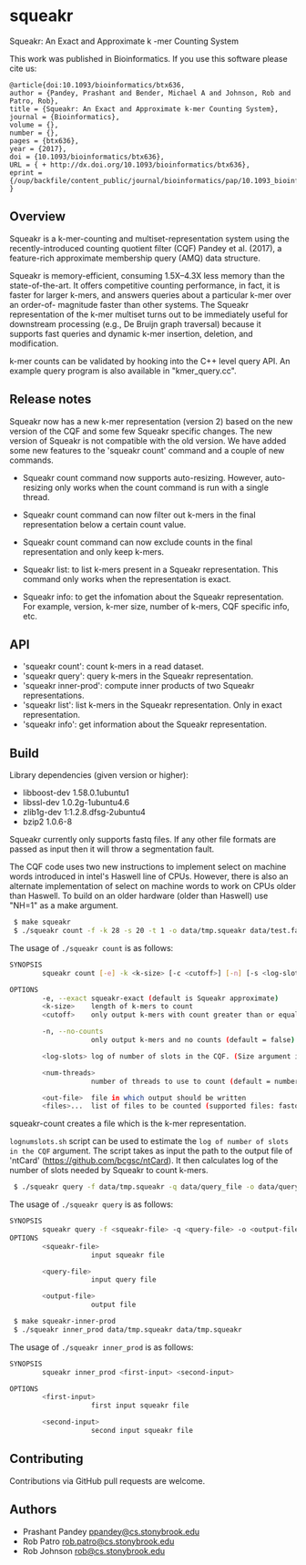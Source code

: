 # squeakr
Squeakr: An Exact and Approximate k -mer Counting System

This work was published in Bioinformatics. If you use this software please cite us:
```
@article{doi:10.1093/bioinformatics/btx636,
author = {Pandey, Prashant and Bender, Michael A and Johnson, Rob and Patro, Rob},
title = {Squeakr: An Exact and Approximate k-mer Counting System},
journal = {Bioinformatics},
volume = {},
number = {},
pages = {btx636},
year = {2017},
doi = {10.1093/bioinformatics/btx636},
URL = { + http://dx.doi.org/10.1093/bioinformatics/btx636},
eprint = {/oup/backfile/content_public/journal/bioinformatics/pap/10.1093_bioinformatics_btx636/1/btx636.pdf}
}
```

Overview
--------

Squeakr is a k-mer-counting and multiset-representation system using the
recently-introduced counting quotient filter (CQF) Pandey et al. (2017), a
feature-rich approximate membership query (AMQ) data structure.

Squeakr is memory-efficient, consuming 1.5X–4.3X less memory than the
state-of-the-art. It offers competitive counting performance, in fact, it is
faster for larger k-mers, and answers queries about a particular k-mer over an
order-of- magnitude faster than other systems. The Squeakr representation of the
k-mer multiset turns out to be immediately useful for downstream processing
(e.g., De Bruijn graph traversal) because it supports fast queries and dynamic
k-mer insertion, deletion, and modification.

k-mer counts can be validated by hooking into the C++ level query API. An
example query program is also available in "kmer_query.cc".

Release notes
--------

Squeakr now has a new k-mer representation (version 2) based on the new version of the CQF and some few Squeakr specific changes. The new version of Squeakr is not compatible with the old version. We have added some new features to the 'squeakr count' command and a couple of new commands.


* Squeakr count command now supports auto-resizing. However, auto-resizing only works when the count command is run with a single thread.
* Squeakr count command can now filter out k-mers in the final representation below a certain count value.
* Squeakr count command can now exclude counts in the final representation and only keep k-mers.

* Squeakr list: to list k-mers present in a Squeakr representation. This command only works when the representation is exact.

* Squeakr info: to get the infomation about the Squeakr representation. For example, version, k-mer size, number of k-mers, CQF specific info, etc.

API
--------
* 'squeakr count': count k-mers in a read dataset.
* 'squeakr query': query k-mers in the Squeakr representation.
* 'squeakr inner-prod': compute inner products of two Squeakr representations.
* 'squeakr list': list k-mers in the Squeakr representation. Only in exact
  representation.
* 'squeakr info': get information about the Squeakr representation.

Build
-------

Library dependencies (given version or higher):
 - libboost-dev 1.58.0.1ubuntu1
 - libssl-dev 1.0.2g-1ubuntu4.6
 - zlib1g-dev 1:1.2.8.dfsg-2ubuntu4
 - bzip2 1.0.6-8

Squeakr currently only supports fastq files. If any other file formats are
passed as input then it will throw a segmentation fault.

The CQF code uses two new instructions to implement select on machine words
introduced in intel's Haswell line of CPUs. However, there is also an alternate
implementation of select on machine words to work on CPUs older than Haswell.
To build on an older hardware (older than Haswell) use "NH=1" as a make argument.

```bash
 $ make squeakr
 $ ./squeakr count -f -k 28 -s 20 -t 1 -o data/tmp.squeakr data/test.fastq
```

The usage of `./squeakr count` is as follows:

```bash
SYNOPSIS
        squeakr count [-e] -k <k-size> [-c <cutoff>] [-n] [-s <log-slots>] [-t <num-threads>] -o <out-file> <files>...

OPTIONS
        -e, --exact squeakr-exact (default is Squeakr approximate)
        <k-size>    length of k-mers to count
        <cutoff>    only output k-mers with count greater than or equal to cutoff (default = 1)

        -n, --no-counts
                    only output k-mers and no counts (default = false)

        <log-slots> log of number of slots in the CQF. (Size argument is only optional when numthreads is exactly 1.)

        <num-threads>
                    number of threads to use to count (default = number of hardware threads)

        <out-file>  file in which output should be written
        <files>...  list of files to be counted (supported files: fastq and compressed gzip or bzip2 fastq files)
```

squeakr-count creates a file <out-file> which is the k-mer representation.

`lognumslots.sh` script can be used to estimate the `log of number of slots in the CQF` argument. The script takes as input the path to the output file of 'ntCard' (https://github.com/bcgsc/ntCard). It then calculates log of the number of slots needed by Squeakr to count k-mers.

```bash
 $ ./squeakr query -f data/tmp.squeakr -q data/query_file -o data/query.output
```
The usage of `./squeakr query` is as follows:

```bash
SYNOPSIS
        squeakr query -f <squeakr-file> -q <query-file> -o <output-file>
OPTIONS
        <squeakr-file>
                    input squeakr file

        <query-file>
                    input query file

        <output-file>
                    output file
```

```bash
 $ make squeakr-inner-prod
 $ ./squeakr inner_prod data/tmp.squeakr data/tmp.squeakr
```
 The usage of `./squeakr inner_prod` is as follows:

```bash
SYNOPSIS
        squeakr inner_prod <first-input> <second-input>

OPTIONS
        <first-input>
                    first input squeakr file

        <second-input>
                    second input squeakr file

```

Contributing
------------
Contributions via GitHub pull requests are welcome.


Authors
-------
- Prashant Pandey <ppandey@cs.stonybrook.edu>
- Rob Patro <rob.patro@cs.stonybrook.edu>
- Rob Johnson <rob@cs.stonybrook.edu>

